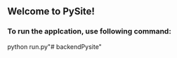 ## Welcome to PySite!

### To run the applcation, use following command:
python run.py"# backendPysite" 
